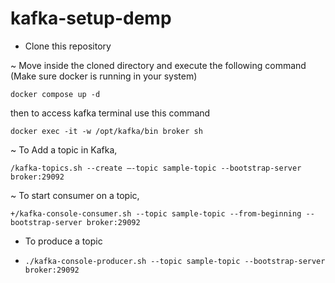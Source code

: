 # kafka-setup-demp

- Clone this repository

~ Move inside the cloned directory and execute the following command (Make sure docker is running in your system)
```
docker compose up -d
```
then to access kafka terminal use this command

```
docker exec -it -w /opt/kafka/bin broker sh
```
~ To Add a topic in Kafka,
```
/kafka-topics.sh --create —-topic sample-topic --bootstrap-server broker:29092
```

~ To start consumer on a topic,
```
+/kafka-console-consumer.sh --topic sample-topic --from-beginning --bootstrap-server broker:29092
```
 - To produce a topic
 - ```
   ./kafka-console-producer.sh --topic sample-topic --bootstrap-server broker:29092
   ```
